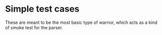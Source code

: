# Simple test cases

These are meant to be the most basic type of warrior, which acts as a kind of smoke test for the parser.
